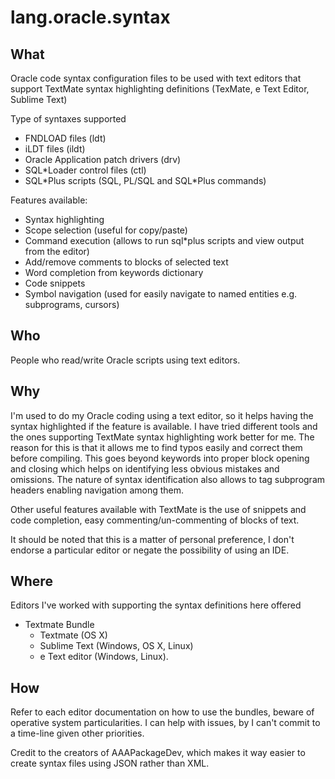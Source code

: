 lang.oracle.syntax
==================

What
----
Oracle code syntax configuration files to be used with text editors that support TextMate syntax highlighting definitions (TexMate, e Text Editor, Sublime Text)

Type of syntaxes supported

- FNDLOAD files (ldt)
- iLDT files (ildt)
- Oracle Application patch drivers (drv)
- SQL*Loader control files (ctl)
- SQL\*Plus scripts (SQL, PL/SQL and SQL*Plus commands)

Features available:
- Syntax highlighting
- Scope selection (useful for copy/paste)
- Command execution (allows to run sql\*plus scripts and view output from the editor)
- Add/remove comments to blocks of selected text
- Word completion from keywords dictionary
- Code snippets
- Symbol navigation (used for easily navigate to named entities e.g. subprograms, cursors)

Who
---
People who read/write  Oracle scripts using text editors.

Why
---
I'm used to do my Oracle coding using a text editor, so it helps having the syntax highlighted if the feature is available. I have tried different tools and the ones supporting TextMate syntax highlighting work better for me. The reason for this is that it allows me to find typos easily and correct them before compiling. This goes beyond keywords into proper block opening and closing which helps on identifying less obvious mistakes and omissions. The nature of syntax identification also allows to tag subprogram headers enabling navigation among them.

Other useful features available with TextMate is the use of snippets and code completion, easy commenting/un-commenting of blocks of text.

It should be noted that this is a matter of personal preference, I don't endorse a particular editor or negate the possibility of using an IDE.

Where
-----
Editors I've worked with supporting the syntax definitions here offered

+ Textmate Bundle
  - Textmate (OS X)
  - Sublime Text (Windows, OS X, Linux)
  - e Text editor (Windows, Linux).

How
---
Refer to each editor documentation on how to use the bundles, beware of operative system particularities. I can help with issues, by I can't commit to a time-line given other priorities.

Credit to the creators of AAAPackageDev, which makes it way easier to create syntax files using JSON rather than XML.
